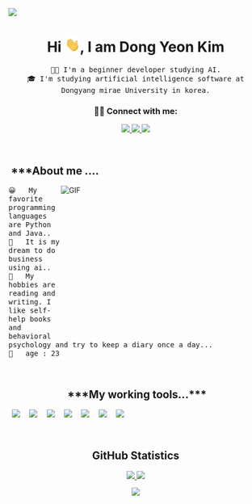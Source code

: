 <!-- 방문자 카운터 -->
<p align="left">
  <img src="https://hits.seeyoufarm.com/api/count/incr/badge.svg?url=https%3A%2F%2Fgithub.com%2FKdyeon00&count_bg=%23FF6E96&title_bg=%23555555&icon=&icon_color=%23E7E7E7&title=Visitors&edge_flat=false"/>
</p>

<!-- 소개 섹션 -->
<h1 align="center">Hi <img src="https://raw.githubusercontent.com/ABSphreak/ABSphreak/master/gifs/Hi.gif" width="30px">, I am Dong Yeon Kim </h1>

<p align="center"> 
  <samp>
    🧑‍💻 I'm a beginner developer studying AI.
    <br>
    🎓 I'm studying artificial intelligence software at Dongyang mirae University in korea.
  </samp>
</p>

<!-- 소셜 미디어 및 웹사이트 링크 -->
<h3 align="center">🤝🏻 Connect with me:</h3>
<p align="center">
 <a href="https://blog.naver.com/kdyeon_00" target="_blank">
  <img src="https://img.shields.io/badge/Naver_Blog-03C75A?style=for-the-badge&logo=naver&logoColor=white"/>
 </a>
 <a href="https://parancoding00.tistory.com/" target="_blank">
  <img src="https://img.shields.io/badge/Tistory-000000?style=for-the-badge&logo=tistory&logoColor=white"/>
 </a>
 <a href="https://www.instagram.com/ddong_yeon2/" target="_blank">
  <img src="https://img.shields.io/badge/Instagram-E4405F?style=for-the-badge&logo=instagram&logoColor=white"/>
 </a>
</p>

<br/>

<!-- 나에 대해 섹션 -->
<h2 align="left">&nbsp;***About me ....</h2>
<p>
  <img align="right" top="500" height="300" width="400" alt="GIF" src="https://media.giphy.com/media/SWoSkN6DxTszqIKEqv/giphy.gif">
  <samp>
    😀 &emsp; My favorite programming languages are Python and Java..<br/>
    👑 &emsp; It is my dream to do business using ai..<br/>
    💪 &emsp; My hobbies are reading and writing. I like self-help books and behavioral psychology and try to keep a diary once a day...<br/>
    👶 &emsp; age : 23<br/>
  </samp>
</p>

<br/>

<!-- 기술 및 도구 -->
<h2 align="center">&nbsp;***My working tools...***</h2>
<p align="left">
  <code> <img height="50" src="https://images.velog.io/post-images/doondoony/d72cb4c0-cfbd-11e8-b93f-579a7dec4e42/1200px-Python.svg.png"> </code>
  <code> <img height="50" src="https://www.vectorlogo.zone/logos/java/java-ar21.svg"> </code>
  <code> <img height="50" src="https://www.vectorlogo.zone/logos/jupyter/jupyter-ar21.svg"> </code>
  <code> <img height="50" src="https://www.vectorlogo.zone/logos/w3_html5/w3_html5-ar21.svg"> </code>
  <code> <img height="50" src="https://www.vectorlogo.zone/logos/mysql/mysql-ar21.svg"> </code>
  <code> <img height="50" src="https://www.vectorlogo.zone/logos/javascript/javascript-ar21.svg"> </code>
  <code> <img height="50" src="https://www.vectorlogo.zone/logos/tensorflow/tensorflow-ar21.svg"> </code>
</p>

<br/>
<!-- GitHub 통계 -->
<h2 align="center">GitHub Statistics</h2>
<p align="center">
<a href="https://github.com/AVS1508">
  <img height="180em" src="https://github-readme-stats-eight-theta.vercel.app/api?username=martinkim1&show_icons=true&theme=algolia&include_all_commits=true&count_private=true"/>
  <img height="180em" src="https://github-readme-stats-eight-theta.vercel.app/api/top-langs/?username=martinkim1&layout=compact&langs_count=8&theme=algolia"/>
</a>
</p>
<p align="center">
  <a href="https://github.com/JD12321">
    <img src="https://github-profile-summary-cards.vercel.app/api/cards/profile-details?username=martinkim1&theme=alogolia" />
  </a>
</p>
